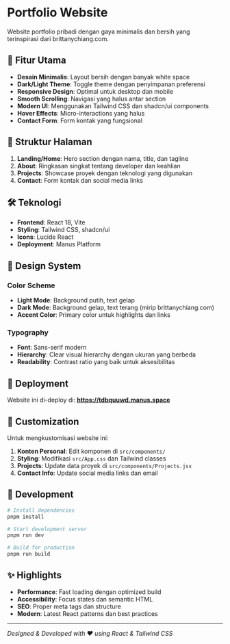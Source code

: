 # Portfolio Website

Website portfolio pribadi dengan gaya minimalis dan bersih yang terinspirasi dari brittanychiang.com.

## 🌟 Fitur Utama

- **Desain Minimalis**: Layout bersih dengan banyak white space
- **Dark/Light Theme**: Toggle theme dengan penyimpanan preferensi
- **Responsive Design**: Optimal untuk desktop dan mobile
- **Smooth Scrolling**: Navigasi yang halus antar section
- **Modern UI**: Menggunakan Tailwind CSS dan shadcn/ui components
- **Hover Effects**: Micro-interactions yang halus
- **Contact Form**: Form kontak yang fungsional

## 📱 Struktur Halaman

1. **Landing/Home**: Hero section dengan nama, title, dan tagline
2. **About**: Ringkasan singkat tentang developer dan keahlian
3. **Projects**: Showcase proyek dengan teknologi yang digunakan
4. **Contact**: Form kontak dan social media links

## 🛠️ Teknologi

- **Frontend**: React 18, Vite
- **Styling**: Tailwind CSS, shadcn/ui
- **Icons**: Lucide React
- **Deployment**: Manus Platform

## 🎨 Design System

### Color Scheme
- **Light Mode**: Background putih, text gelap
- **Dark Mode**: Background gelap, text terang (mirip brittanychiang.com)
- **Accent Color**: Primary color untuk highlights dan links

### Typography
- **Font**: Sans-serif modern
- **Hierarchy**: Clear visual hierarchy dengan ukuran yang berbeda
- **Readability**: Contrast ratio yang baik untuk aksesibilitas

## 🚀 Deployment

Website ini di-deploy di: **https://tdbquuwd.manus.space**

## 📝 Customization

Untuk mengkustomisasi website ini:

1. **Konten Personal**: Edit komponen di `src/components/`
2. **Styling**: Modifikasi `src/App.css` dan Tailwind classes
3. **Projects**: Update data proyek di `src/components/Projects.jsx`
4. **Contact Info**: Update social media links dan email

## 🔧 Development

```bash
# Install dependencies
pnpm install

# Start development server
pnpm run dev

# Build for production
pnpm run build
```

## ✨ Highlights

- **Performance**: Fast loading dengan optimized build
- **Accessibility**: Focus states dan semantic HTML
- **SEO**: Proper meta tags dan structure
- **Modern**: Latest React patterns dan best practices

---

*Designed & Developed with ❤️ using React & Tailwind CSS*

